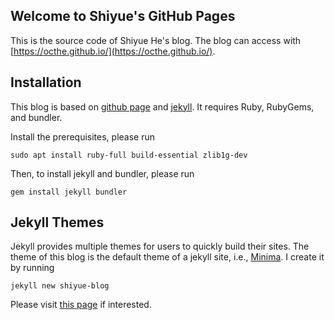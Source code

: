 ## Welcome to Shiyue's GitHub Pages

This is the source code of Shiyue He's blog.
The blog can access with [https://octhe.github.io/](https://octhe.github.io/).

## Installation

This blog is based on [github page]() and [jekyll]().
It requires Ruby, RubyGems, and bundler.

Install the prerequisites, please run

    sudo apt install ruby-full build-essential zlib1g-dev

Then, to install jekyll and bundler, please run

    gem install jekyll bundler

## Jekyll Themes

Jekyll provides multiple themes for users to quickly build their sites.
The theme of this blog is the default theme of a jekyll site, i.e., [Minima](https://github.com/jekyll/minima).
I create it by running 

    jekyll new shiyue-blog

Please visit [this page](https://jekyllrb.com/docs/themes/#overriding-theme-defaults) if interested.
